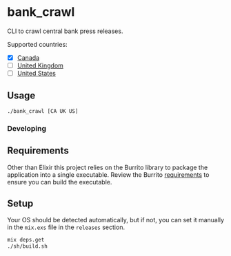 # bank_crawl

CLI to crawl central bank press releases.

Supported countries:

- [x] [Canada](https://www.bankofcanada.ca/press-releases/)
- [ ] [United Kingdom](https://www.bankofengland.co.uk/news/press-releases)
- [ ] [United States](https://www.federalreserve.gov/newsevents/pressreleases.htm)

## Usage

`./bank_crawl [CA UK US]`

### Developing

## Requirements

Other than Elixir this project relies on the Burrito library to package the application into a single executable. Review the Burrito [requirements](https://github.com/burrito-elixir/burrito#preparation-and-requirements) to ensure you can build the executable.

## Setup

Your OS should be detected automatically, but if not, you can set it manually in the `mix.exs` file in the `releases` section.

```bash
mix deps.get
./sh/build.sh
```
